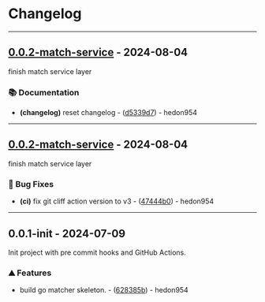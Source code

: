 # Changelog

---
## [0.0.2-match-service](https://github.com/hedon954/go-matcher/compare/v0.0.1-init..v0.0.2-match-service) - 2024-08-04

finish match service layer

### 📚 Documentation

- **(changelog)** reset changelog - ([d5339d7](https://github.com/hedon954/go-matcher/commit/d5339d748dc11f5f589868d952c367c72f1cef94)) - hedon954

<!-- generated by git-cliff -->

---
## [0.0.2-match-service](https://github.com/hedon954/go-matcher/compare/v0.0.1-init..v0.0.2-match-service) - 2024-08-04

finish match service layer

### 🐛 Bug Fixes

- **(ci)** fix git cliff action version to v3 - ([47444b0](https://github.com/hedon954/go-matcher/commit/47444b0b48856f0d6f55dcb891340d67983ee81c)) - hedon954

<!-- generated by git-cliff -->

---
## 0.0.1-init - 2024-07-09

Init project with pre commit hooks and GitHub Actions.

### ⛰️ Features

- build go matcher skeleton. - ([628385b](https://github.com/hedon954/go-matcher/commit/628385bfd2c9dd39813cc130215facea4a88995e)) - hedon954


